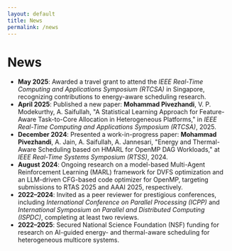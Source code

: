 ```yaml
---
layout: default
title: News
permalink: /news
---
```


# News

- **May 2025**: Awarded a travel grant to attend the *IEEE Real-Time Computing and Applications Symposium (RTCSA)* in Singapore, recognizing contributions to energy-aware scheduling research.
- **April 2025**: Published a new paper: **Mohammad Pivezhandi**, V. P. Modekurthy, A. Saifullah, "A Statistical Learning Approach for Feature-Aware Task-to-Core Allocation in Heterogeneous Platforms," in *IEEE Real-Time Computing and Applications Symposium (RTCSA)*, 2025.
- **December 2024**: Presented a work-in-progress paper: **Mohammad Pivezhandi**, A. Jain, A. Saifullah, A. Jannesari, "Energy and Thermal-Aware Scheduling based on HMARL for OpenMP DAG Workloads," at *IEEE Real-Time Systems Symposium (RTSS)*, 2024.
- **August 2024**: Ongoing research on a model-based Multi-Agent Reinforcement Learning (MARL) framework for DVFS optimization and an LLM-driven CFG-based code optimizer for OpenMP, targeting submissions to RTAS 2025 and AAAI 2025, respectively.
- **2022–2024**: Invited as a peer reviewer for prestigious conferences, including *International Conference on Parallel Processing (ICPP)* and *International Symposium on Parallel and Distributed Computing (ISPDC)*, completing at least two reviews.
- **2022–2025**: Secured National Science Foundation (NSF) funding for research on AI-guided energy- and thermal-aware scheduling for heterogeneous multicore systems.

